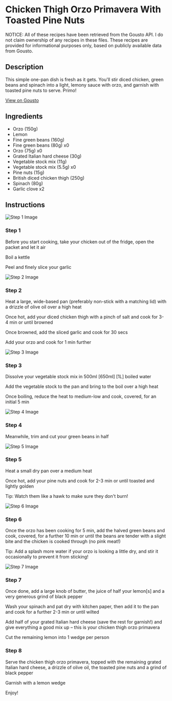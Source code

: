 # Chicken Thigh Orzo Primavera With Toasted Pine Nuts

NOTICE: All of these recipes have been retrieved from the Gousto API. I do not claim ownership of any recipes in these files. These recipes are provided for informational purposes only, based on publicly available data from Gousto.

## Description

This simple one-pan dish is fresh as it gets. You'll stir diced chicken, green beans and spinach into a light, lemony sauce with orzo, and garnish with toasted pine nuts to serve. Primo! 

[View on Gousto](https://www.gousto.co.uk/recipes/cookbook/chicken-orzo-primavera-with-toasted-pine-nuts)

## Ingredients

- Orzo (150g)
- Lemon
- Fine green beans (160g)
- Fine green beans (80g) x0
- Orzo (75g) x0
- Grated Italian hard cheese (30g)
- Vegetable stock mix (11g)
- Vegetable stock mix (5.5g) x0
- Pine nuts (15g)
- British diced chicken thigh (250g)
- Spinach (80g)
- Garlic clove x2

## Instructions

![Step 1 Image](https://production-media.gousto.co.uk/cms/recipe-step-image/step-1-1653376203875-x200.jpg)

### Step 1

Before you start cooking, take your chicken out of the fridge, open the packet and let it air

Boil a kettle

Peel and finely slice your garlic

![Step 2 Image](https://production-media.gousto.co.uk/cms/recipe-step-image/step-2-1653376209381-x200.jpg)

### Step 2

Heat a large, wide-based pan (preferably non-stick with a matching lid) with a drizzle of olive oil over a high heat

Once hot, add your diced chicken thigh with a pinch of salt and cook for 3-4 min or until browned

Once browned, add the sliced garlic and cook for 30 secs

Add your orzo and cook for 1 min further

![Step 3 Image](https://production-media.gousto.co.uk/cms/recipe-step-image/step-3-1653376213871-x200.jpg)

### Step 3

Dissolve your vegetable stock mix in 500ml <span class="text-purple">[650ml]<span class="text-danger"> </span>[1L]</span> boiled water

Add the vegetable stock to the pan and bring to the boil over a high heat

Once boiling, reduce the heat to medium-low and cook, covered, for an initial 5 min

![Step 4 Image](https://production-media.gousto.co.uk/cms/recipe-step-image/step-4-1653376218304-x200.jpg)

### Step 4

Meanwhile, trim and cut your green beans in half

![Step 5 Image](https://production-media.gousto.co.uk/cms/recipe-step-image/step-5-1653376221928-x200.jpg)

### Step 5

Heat a small dry pan over a medium heat

Once hot, add your pine nuts and cook for 2-3 min or until toasted and lightly golden

Tip: Watch them like a hawk to make sure they don't burn!

![Step 6 Image](https://production-media.gousto.co.uk/cms/recipe-step-image/step-6-1653376226638-x200.jpg)

### Step 6

Once the orzo has been cooking for 5 min, add the halved green beans and cook, covered, for a further 10 min or until the beans are tender with a slight bite and the chicken is cooked through (no pink meat!)

Tip: Add a splash more water if your orzo is looking a little dry, and stir it occasionally to prevent it from sticking!

![Step 7 Image](https://production-media.gousto.co.uk/cms/recipe-step-image/step-7-1653376231333-x200.jpg)

### Step 7

Once done, add a large knob of butter, the juice of half your lemon[s] and a very generous grind of black pepper

Wash your spinach and pat dry with kitchen paper, then add it to the pan and cook for a further 2-3 min or until wilted

Add half of your grated Italian hard cheese (save the rest for garnish!) and give everything a good mix up – this is your chicken thigh orzo primavera

Cut the remaining lemon into 1 wedge per person

### Step 8

Serve the chicken thigh orzo primavera, topped with the remaining grated Italian hard cheese, a drizzle of olive oil, the toasted pine nuts and a grind of black pepper

Garnish with a lemon wedge

Enjoy!


